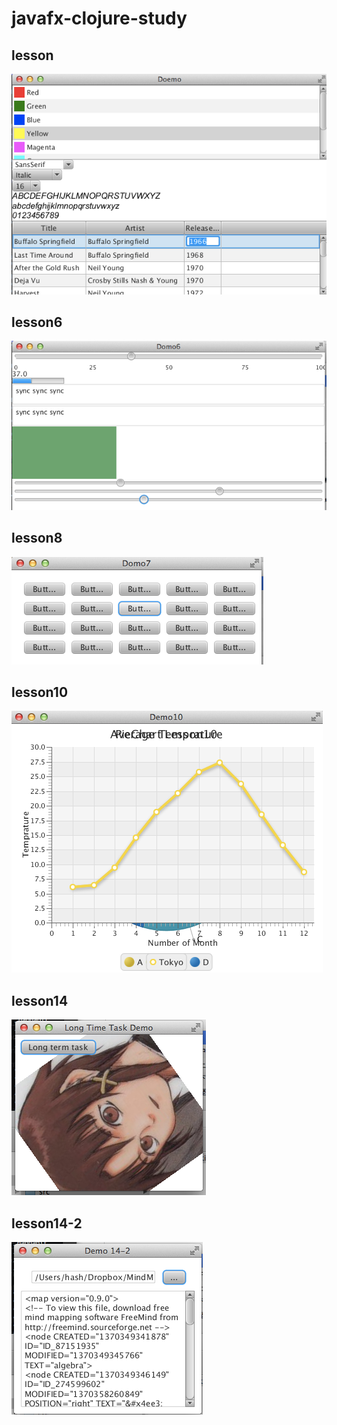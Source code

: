 # javafx-clojure-study

## lesson

![](screenshots/lesson.png)

## lesson6

![](screenshots/lesson6.png)

## lesson8

![](screenshots/lesson8.png)

## lesson10

![](screenshots/lesson10.png)

## lesson14

![](screenshots/lesson14.png)

## lesson14-2

![](screenshots/lesson142.png)
